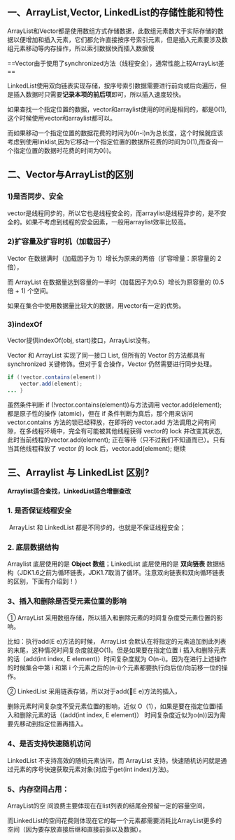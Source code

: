 ## 一、ArrayList,Vector, LinkedList的存储性能和特性

ArrayList和Vector都是使用数组方式存储数据，此数组元素数大于实际存储的数据以便增加和插入元素，它们都允许直接按序号索引元素，但是插入元素要涉及数组元素移动等内存操作，所以索引数据快而插入数据慢

==Vector由于使用了synchronized方法（线程安全），通常性能上较ArrayList差==

LinkedList使用双向链表实现存储，按序号索引数据需要进行前向或后向遍历，但是插入数据时只需要**记录本项的前后项**即可，所以插入速度较快。

如果查找一个指定位置的数据，vector和arraylist使用的时间是相同的，都是0(1),这个时候使用vector和arraylist都可以。

而如果移动一个指定位置的数据花费的时间为0(n-i)n为总长度，这个时候就应该考虑到使用linklist,因为它移动一个指定位置的数据所花费的时间为0(1),而查询一个指定位置的数据时花费的时间为0(i)。



## 二、Vector与ArrayList的区别

### 1)是否同步、安全

vector是线程同步的，所以它也是线程安全的，而arraylist是线程异步的，是不安全的。如果不考虑到线程的安全因素，一般用arraylist效率比较高。

### 2)扩容量及扩容时机（加载因子）

Vector 在数据满时（加载因子为 1）增长为原来的两倍（扩容增量：原容量的 2 倍），

而 ArrayList 在数据量达到容量的一半时（加载因子为0.5）增长为原容量的 (0.5 倍 + 1) 个空间。

如果在集合中使用数据量比较大的数据，用vector有一定的优势。

### 3)indexOf

Vector提供indexOf(obj, start)接口，ArrayList没有。

Vector 和 ArrayList 实现了同一接口 List, 但所有的 Vector 的方法都具有 synchronized 关键修饰。但对于复合操作，Vector 仍然需要进行同步处理。

```java
if (!vector.contains(element))  
	vector.add(element);     
... }
```

虽然条件判断 if (!vector.contains(element))与方法调用 vector.add(element); 都是原子性的操作 (atomic)，但在 if 条件判断为真后，那个用来访问vector.contains 方法的锁已经释放，在即将的 vector.add 方法调用之间有间隙，在多线程环境中，完全有可能被其他线程获得 vector的 lock 并改变其状态, 此时当前线程的vector.add(element); 正在等待（只不过我们不知道而已）。只有当其他线程释放了 vector 的 lock 后，vector.add(element); 继续





## 三、Arraylist 与 LinkedList 区别?

**Arraylist适合查找，LinkedList适合增删查改**

### 1. 是否保证线程安全

​	 ArrayList 和 LinkedList 都是不同步的，也就是不保证线程安全；

### 2. 底层数据结构

 Arraylist 底层使用的是 **Object 数组**；LinkedList 底层使用的是 **双向链表** 数据结构（JDK1.6之前为循环链表，JDK1.7取消了循环。注意双向链表和双向循环链表的区别，下面有介绍到！）

### 3、插入和删除是否受元素位置的影响

 ① ArrayList 采用数组存储，所以插入和删除元素的时间复杂度受元素位置的影响。

 比如：执行add(E e)方法的时候， ArrayList 会默认在将指定的元素追加到此列表的末尾，这种情况时间复杂度就是O(1)。但是如果要在指定位置 i 插入和删除元素的话（add(int index, E element)）时间复杂度就为 O(n-i)。因为在进行上述操作的时候集合中第 i 和第 i 个元素之后的(n-i)个元素都要执行向后位/向前移一位的操作。 

② LinkedList 采用链表存储，所以对于add(E e)方法的插入，

删除元素时间复杂度不受元素位置的影响，近似 O（1），如果是要在指定位置i插入和删除元素的话（(add(int index, E element)） 时间复杂度近似为o(n))因为需要先移动到指定位置再插入。

### 4、是否支持快速随机访问

LinkedList 不支持高效的随机元素访问，而 ArrayList 支持。快速随机访问就是通过元素的序号快速获取元素对象(对应于get(int index)方法)。

### 5、内存空间占用：

 ArrayList的空 间浪费主要体现在在list列表的结尾会预留一定的容量空间，

而LinkedList的空间花费则体现在它的每一个元素都需要消耗比ArrayList更多的空间（因为要存放直接后继和直接前驱以及数据）。













